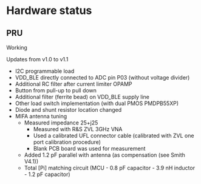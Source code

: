 # Hardware status
## PRU
Working

Updates from v1.0 to v1.1
- I2C programmable load
- VDD_BLE directly connected to ADC pin P03 (without voltage divider)
- Additional RC filter after current limiter OPAMP
- Button from pull-up to pull down
- Additional filter (ferrite bead) on VDD_BLE supply line
- Other load switch implementation (with dual PMOS PMDPB55XP)
- Diode and shunt resistor location changed
- MIFA antenna tuning
  - Measured impedance 25+j25
    - Measured with R&S ZVL 3GHz VNA
    - Used a calibrated UFL connector cable (calibrated with ZVL one port calibration procedure)
    - Blank PCB board was used for measurement
  - Added 1.2 pF parallel with antenna (as compensation (see Smith V4.1))
  - Total [Pi] matching circuit (MCU - 0.8 pF capacitor - 3.9 nH inductor - 1.2 pF capacitor)

